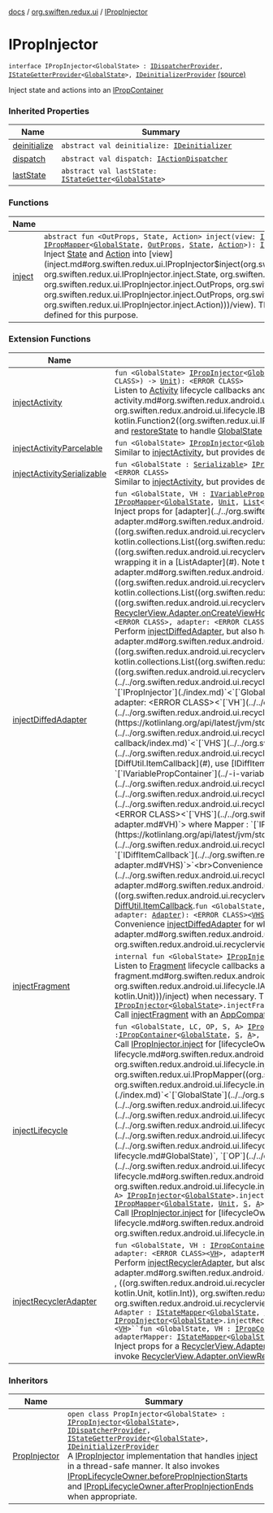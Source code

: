 [docs](../../index.md) / [org.swiften.redux.ui](../index.md) / [IPropInjector](./index.md)

# IPropInjector

`interface IPropInjector<GlobalState> : `[`IDispatcherProvider`](../../org.swiften.redux.core/-i-dispatcher-provider/index.md)`, `[`IStateGetterProvider`](../../org.swiften.redux.core/-i-state-getter-provider/index.md)`<`[`GlobalState`](index.md#GlobalState)`>, `[`IDeinitializerProvider`](../../org.swiften.redux.core/-i-deinitializer-provider/index.md) [(source)](https://github.com/protoman92/KotlinRedux/tree/master/common/common-ui/src/main/kotlin/org/swiften/redux/ui/Injector.kt#L75)

Inject state and actions into an [IPropContainer](../-i-prop-container/index.md)

### Inherited Properties

| Name | Summary |
|---|---|
| [deinitialize](../../org.swiften.redux.core/-i-deinitializer-provider/deinitialize.md) | `abstract val deinitialize: `[`IDeinitializer`](../../org.swiften.redux.core/-i-deinitializer.md) |
| [dispatch](../../org.swiften.redux.core/-i-dispatcher-provider/dispatch.md) | `abstract val dispatch: `[`IActionDispatcher`](../../org.swiften.redux.core/-i-action-dispatcher.md) |
| [lastState](../../org.swiften.redux.core/-i-state-getter-provider/last-state.md) | `abstract val lastState: `[`IStateGetter`](../../org.swiften.redux.core/-i-state-getter.md)`<`[`GlobalState`](../../org.swiften.redux.core/-i-state-getter-provider/index.md#GlobalState)`>` |

### Functions

| Name | Summary |
|---|---|
| [inject](inject.md) | `abstract fun <OutProps, State, Action> inject(view: `[`IPropContainer`](../-i-prop-container/index.md)`<`[`GlobalState`](index.md#GlobalState)`, `[`State`](inject.md#State)`, `[`Action`](inject.md#Action)`>, outProps: `[`OutProps`](inject.md#OutProps)`, mapper: `[`IPropMapper`](../-i-prop-mapper.md)`<`[`GlobalState`](index.md#GlobalState)`, `[`OutProps`](inject.md#OutProps)`, `[`State`](inject.md#State)`, `[`Action`](inject.md#Action)`>): `[`IReduxSubscription`](../../org.swiften.redux.core/-i-redux-subscription/index.md)<br>Inject [State](inject.md#State) and [Action](inject.md#Action) into [view](inject.md#org.swiften.redux.ui.IPropInjector$inject(org.swiften.redux.ui.IPropContainer((org.swiften.redux.ui.IPropInjector.GlobalState, org.swiften.redux.ui.IPropInjector.inject.State, org.swiften.redux.ui.IPropInjector.inject.Action)), org.swiften.redux.ui.IPropInjector.inject.OutProps, org.swiften.redux.ui.IPropMapper((org.swiften.redux.ui.IPropInjector.GlobalState, org.swiften.redux.ui.IPropInjector.inject.OutProps, org.swiften.redux.ui.IPropInjector.inject.State, org.swiften.redux.ui.IPropInjector.inject.Action)))/view). This method does not handle lifecycles, so platform-specific methods can be defined for this purpose. |

### Extension Functions

| Name | Summary |
|---|---|
| [injectActivity](../../org.swiften.redux.android.ui.lifecycle/inject-activity.md) | `fun <GlobalState> `[`IPropInjector`](./index.md)`<`[`GlobalState`](../../org.swiften.redux.android.ui.lifecycle/inject-activity.md#GlobalState)`>.injectActivity(application: <ERROR CLASS>, saver: `[`IBundleStateSaver`](../../org.swiften.redux.android.ui.lifecycle/-i-bundle-state-saver/index.md)`<`[`GlobalState`](../../org.swiften.redux.android.ui.lifecycle/inject-activity.md#GlobalState)`>, inject: `[`IPropInjector`](./index.md)`<`[`GlobalState`](../../org.swiften.redux.android.ui.lifecycle/inject-activity.md#GlobalState)`>.(<ERROR CLASS>) -> `[`Unit`](https://kotlinlang.org/api/latest/jvm/stdlib/kotlin/-unit/index.html)`): <ERROR CLASS>`<br>Listen to [Activity](#) lifecycle callbacks and perform [inject](../../org.swiften.redux.android.ui.lifecycle/inject-activity.md#org.swiften.redux.android.ui.lifecycle$injectActivity(org.swiften.redux.ui.IPropInjector((org.swiften.redux.android.ui.lifecycle.injectActivity.GlobalState)), , org.swiften.redux.android.ui.lifecycle.IBundleStateSaver((org.swiften.redux.android.ui.lifecycle.injectActivity.GlobalState)), kotlin.Function2((org.swiften.redux.ui.IPropInjector((org.swiften.redux.android.ui.lifecycle.injectActivity.GlobalState)), , kotlin.Unit)))/inject) when necessary. We can also declare [saveState](#) and [restoreState](#) to handle [GlobalState](../../org.swiften.redux.android.ui.lifecycle/inject-activity.md#GlobalState) persistence. |
| [injectActivityParcelable](../../org.swiften.redux.android.ui.lifecycle/inject-activity-parcelable.md) | `fun <GlobalState> `[`IPropInjector`](./index.md)`<`[`GlobalState`](../../org.swiften.redux.android.ui.lifecycle/inject-activity-parcelable.md#GlobalState)`>.injectActivityParcelable(application: <ERROR CLASS>, inject: `[`IPropInjector`](./index.md)`<`[`GlobalState`](../../org.swiften.redux.android.ui.lifecycle/inject-activity-parcelable.md#GlobalState)`>.(<ERROR CLASS>) -> `[`Unit`](https://kotlinlang.org/api/latest/jvm/stdlib/kotlin/-unit/index.html)`): <ERROR CLASS>`<br>Similar to [injectActivity](../../org.swiften.redux.android.ui.lifecycle/inject-activity.md), but provides default persistence for when [GlobalState](../../org.swiften.redux.android.ui.lifecycle/inject-activity-parcelable.md#GlobalState) is [Parcelable](#) |
| [injectActivitySerializable](../../org.swiften.redux.android.ui.lifecycle/inject-activity-serializable.md) | `fun <GlobalState : `[`Serializable`](http://docs.oracle.com/javase/6/docs/api/java/io/Serializable.html)`> `[`IPropInjector`](./index.md)`<`[`GlobalState`](../../org.swiften.redux.android.ui.lifecycle/inject-activity-serializable.md#GlobalState)`>.injectActivitySerializable(application: <ERROR CLASS>, inject: `[`IPropInjector`](./index.md)`<`[`GlobalState`](../../org.swiften.redux.android.ui.lifecycle/inject-activity-serializable.md#GlobalState)`>.(<ERROR CLASS>) -> `[`Unit`](https://kotlinlang.org/api/latest/jvm/stdlib/kotlin/-unit/index.html)`): <ERROR CLASS>`<br>Similar to [injectActivity](../../org.swiften.redux.android.ui.lifecycle/inject-activity.md), but provides default persistence for when [GlobalState](../../org.swiften.redux.android.ui.lifecycle/inject-activity-serializable.md#GlobalState) is [Serializable](http://docs.oracle.com/javase/6/docs/api/java/io/Serializable.html) |
| [injectDiffedAdapter](../../org.swiften.redux.android.ui.recyclerview/inject-diffed-adapter.md) | `fun <GlobalState, VH : `[`IVariablePropContainer`](../-i-variable-prop-container/index.md)`<`[`VHS`](../../org.swiften.redux.android.ui.recyclerview/inject-diffed-adapter.md#VHS)`, `[`VHA`](../../org.swiften.redux.android.ui.recyclerview/inject-diffed-adapter.md#VHA)`?>, VHS, VHA> `[`IPropInjector`](./index.md)`<`[`GlobalState`](../../org.swiften.redux.android.ui.recyclerview/inject-diffed-adapter.md#GlobalState)`>.injectDiffedAdapter(adapter: <ERROR CLASS><`[`VH`](../../org.swiften.redux.android.ui.recyclerview/inject-diffed-adapter.md#VH)`>, adapterMapper: `[`IPropMapper`](../-i-prop-mapper.md)`<`[`GlobalState`](../../org.swiften.redux.android.ui.recyclerview/inject-diffed-adapter.md#GlobalState)`, `[`Unit`](https://kotlinlang.org/api/latest/jvm/stdlib/kotlin/-unit/index.html)`, `[`List`](https://kotlinlang.org/api/latest/jvm/stdlib/kotlin.collections/-list/index.html)`<`[`VHS`](../../org.swiften.redux.android.ui.recyclerview/inject-diffed-adapter.md#VHS)`>?, `[`VHA`](../../org.swiften.redux.android.ui.recyclerview/inject-diffed-adapter.md#VHA)`>, diffCallback: <ERROR CLASS><`[`VHS`](../../org.swiften.redux.android.ui.recyclerview/inject-diffed-adapter.md#VHS)`>): `[`ReduxListAdapter`](../../org.swiften.redux.android.ui.recyclerview/-redux-list-adapter/index.md)`<`[`GlobalState`](../../org.swiften.redux.android.ui.recyclerview/inject-diffed-adapter.md#GlobalState)`, `[`VH`](../../org.swiften.redux.android.ui.recyclerview/inject-diffed-adapter.md#VH)`, `[`VHS`](../../org.swiften.redux.android.ui.recyclerview/inject-diffed-adapter.md#VHS)`, `[`VHA`](../../org.swiften.redux.android.ui.recyclerview/inject-diffed-adapter.md#VHA)`>`<br>Inject props for [adapter](../../org.swiften.redux.android.ui.recyclerview/inject-diffed-adapter.md#org.swiften.redux.android.ui.recyclerview$injectDiffedAdapter(org.swiften.redux.ui.IPropInjector((org.swiften.redux.android.ui.recyclerview.injectDiffedAdapter.GlobalState)), ((org.swiften.redux.android.ui.recyclerview.injectDiffedAdapter.VH)), org.swiften.redux.ui.IPropMapper((org.swiften.redux.android.ui.recyclerview.injectDiffedAdapter.GlobalState, kotlin.Unit, kotlin.collections.List((org.swiften.redux.android.ui.recyclerview.injectDiffedAdapter.VHS)), org.swiften.redux.android.ui.recyclerview.injectDiffedAdapter.VHA)), ((org.swiften.redux.android.ui.recyclerview.injectDiffedAdapter.VHS)))/adapter) with a compatible [VH](../../org.swiften.redux.android.ui.recyclerview/inject-diffed-adapter.md#VH) by wrapping it in a [ListAdapter](#). Note that [adapter](../../org.swiften.redux.android.ui.recyclerview/inject-diffed-adapter.md#org.swiften.redux.android.ui.recyclerview$injectDiffedAdapter(org.swiften.redux.ui.IPropInjector((org.swiften.redux.android.ui.recyclerview.injectDiffedAdapter.GlobalState)), ((org.swiften.redux.android.ui.recyclerview.injectDiffedAdapter.VH)), org.swiften.redux.ui.IPropMapper((org.swiften.redux.android.ui.recyclerview.injectDiffedAdapter.GlobalState, kotlin.Unit, kotlin.collections.List((org.swiften.redux.android.ui.recyclerview.injectDiffedAdapter.VHS)), org.swiften.redux.android.ui.recyclerview.injectDiffedAdapter.VHA)), ((org.swiften.redux.android.ui.recyclerview.injectDiffedAdapter.VHS)))/adapter) does not have to be a [ListAdapter](#) - it can be any [RecyclerView.Adapter](#) as long as it implements [RecyclerView.Adapter.onCreateViewHolder](#).`fun <GlobalState, VH : `[`IVariablePropContainer`](../-i-variable-prop-container/index.md)`<`[`VHS`](../../org.swiften.redux.android.ui.recyclerview/inject-diffed-adapter.md#VHS)`, `[`VHA`](../../org.swiften.redux.android.ui.recyclerview/inject-diffed-adapter.md#VHA)`?>, VHS, VHA> `[`IPropInjector`](./index.md)`<`[`GlobalState`](../../org.swiften.redux.android.ui.recyclerview/inject-diffed-adapter.md#GlobalState)`>.injectDiffedAdapter(lifecycleOwner: <ERROR CLASS>, adapter: <ERROR CLASS><`[`VH`](../../org.swiften.redux.android.ui.recyclerview/inject-diffed-adapter.md#VH)`>, adapterMapper: `[`IPropMapper`](../-i-prop-mapper.md)`<`[`GlobalState`](../../org.swiften.redux.android.ui.recyclerview/inject-diffed-adapter.md#GlobalState)`, `[`Unit`](https://kotlinlang.org/api/latest/jvm/stdlib/kotlin/-unit/index.html)`, `[`List`](https://kotlinlang.org/api/latest/jvm/stdlib/kotlin.collections/-list/index.html)`<`[`VHS`](../../org.swiften.redux.android.ui.recyclerview/inject-diffed-adapter.md#VHS)`>?, `[`VHA`](../../org.swiften.redux.android.ui.recyclerview/inject-diffed-adapter.md#VHA)`>, diffCallback: <ERROR CLASS><`[`VHS`](../../org.swiften.redux.android.ui.recyclerview/inject-diffed-adapter.md#VHS)`>): <ERROR CLASS><`[`VHS`](../../org.swiften.redux.android.ui.recyclerview/inject-diffed-adapter.md#VHS)`, `[`VH`](../../org.swiften.redux.android.ui.recyclerview/inject-diffed-adapter.md#VH)`>`<br>Perform [injectDiffedAdapter](../../org.swiften.redux.android.ui.recyclerview/inject-diffed-adapter.md), but also handle lifecycle with [lifecycleOwner](../../org.swiften.redux.android.ui.recyclerview/inject-diffed-adapter.md#org.swiften.redux.android.ui.recyclerview$injectDiffedAdapter(org.swiften.redux.ui.IPropInjector((org.swiften.redux.android.ui.recyclerview.injectDiffedAdapter.GlobalState)), , ((org.swiften.redux.android.ui.recyclerview.injectDiffedAdapter.VH)), org.swiften.redux.ui.IPropMapper((org.swiften.redux.android.ui.recyclerview.injectDiffedAdapter.GlobalState, kotlin.Unit, kotlin.collections.List((org.swiften.redux.android.ui.recyclerview.injectDiffedAdapter.VHS)), org.swiften.redux.android.ui.recyclerview.injectDiffedAdapter.VHA)), ((org.swiften.redux.android.ui.recyclerview.injectDiffedAdapter.VHS)))/lifecycleOwner)`fun <GlobalState, VH : `[`IVariablePropContainer`](../-i-variable-prop-container/index.md)`<`[`VHS`](../../org.swiften.redux.android.ui.recyclerview/inject-diffed-adapter.md#VHS)`, `[`VHA`](../../org.swiften.redux.android.ui.recyclerview/inject-diffed-adapter.md#VHA)`?>, VHS, VHA> `[`IPropInjector`](./index.md)`<`[`GlobalState`](../../org.swiften.redux.android.ui.recyclerview/inject-diffed-adapter.md#GlobalState)`>.injectDiffedAdapter(lifecycleOwner: <ERROR CLASS>, adapter: <ERROR CLASS><`[`VH`](../../org.swiften.redux.android.ui.recyclerview/inject-diffed-adapter.md#VH)`>, adapterMapper: `[`IPropMapper`](../-i-prop-mapper.md)`<`[`GlobalState`](../../org.swiften.redux.android.ui.recyclerview/inject-diffed-adapter.md#GlobalState)`, `[`Unit`](https://kotlinlang.org/api/latest/jvm/stdlib/kotlin/-unit/index.html)`, `[`List`](https://kotlinlang.org/api/latest/jvm/stdlib/kotlin.collections/-list/index.html)`<`[`VHS`](../../org.swiften.redux.android.ui.recyclerview/inject-diffed-adapter.md#VHS)`>?, `[`VHA`](../../org.swiften.redux.android.ui.recyclerview/inject-diffed-adapter.md#VHA)`>, diffCallback: `[`IDiffItemCallback`](../../org.swiften.redux.android.ui.recyclerview/-i-diff-item-callback/index.md)`<`[`VHS`](../../org.swiften.redux.android.ui.recyclerview/inject-diffed-adapter.md#VHS)`>): <ERROR CLASS><`[`VHS`](../../org.swiften.redux.android.ui.recyclerview/inject-diffed-adapter.md#VHS)`, `[`VH`](../../org.swiften.redux.android.ui.recyclerview/inject-diffed-adapter.md#VH)`>`<br>Instead of [DiffUtil.ItemCallback](#), use [IDiffItemCallback](../../org.swiften.redux.android.ui.recyclerview/-i-diff-item-callback/index.md) to avoid abstract class`fun <GlobalState, Mapper, VH : `[`IVariablePropContainer`](../-i-variable-prop-container/index.md)`<`[`VHS`](../../org.swiften.redux.android.ui.recyclerview/inject-diffed-adapter.md#VHS)`, `[`VHA`](../../org.swiften.redux.android.ui.recyclerview/inject-diffed-adapter.md#VHA)`?>, VHS, VHA> `[`IPropInjector`](./index.md)`<`[`GlobalState`](../../org.swiften.redux.android.ui.recyclerview/inject-diffed-adapter.md#GlobalState)`>.injectDiffedAdapter(lifecycleOwner: <ERROR CLASS>, adapter: <ERROR CLASS><`[`VH`](../../org.swiften.redux.android.ui.recyclerview/inject-diffed-adapter.md#VH)`>, mapper: `[`Mapper`](../../org.swiften.redux.android.ui.recyclerview/inject-diffed-adapter.md#Mapper)`): <ERROR CLASS><`[`VHS`](../../org.swiften.redux.android.ui.recyclerview/inject-diffed-adapter.md#VHS)`, `[`VH`](../../org.swiften.redux.android.ui.recyclerview/inject-diffed-adapter.md#VH)`> where Mapper : `[`IPropMapper`](../-i-prop-mapper.md)`<`[`GlobalState`](../../org.swiften.redux.android.ui.recyclerview/inject-diffed-adapter.md#GlobalState)`, `[`Unit`](https://kotlinlang.org/api/latest/jvm/stdlib/kotlin/-unit/index.html)`, `[`List`](https://kotlinlang.org/api/latest/jvm/stdlib/kotlin.collections/-list/index.html)`<`[`VHS`](../../org.swiften.redux.android.ui.recyclerview/inject-diffed-adapter.md#VHS)`>?, `[`VHA`](../../org.swiften.redux.android.ui.recyclerview/inject-diffed-adapter.md#VHA)`>, Mapper : `[`IDiffItemCallback`](../../org.swiften.redux.android.ui.recyclerview/-i-diff-item-callback/index.md)`<`[`VHS`](../../org.swiften.redux.android.ui.recyclerview/inject-diffed-adapter.md#VHS)`>`<br>Convenience [injectDiffedAdapter](../../org.swiften.redux.android.ui.recyclerview/inject-diffed-adapter.md) for when [mapper](../../org.swiften.redux.android.ui.recyclerview/inject-diffed-adapter.md#org.swiften.redux.android.ui.recyclerview$injectDiffedAdapter(org.swiften.redux.ui.IPropInjector((org.swiften.redux.android.ui.recyclerview.injectDiffedAdapter.GlobalState)), , ((org.swiften.redux.android.ui.recyclerview.injectDiffedAdapter.VH)), org.swiften.redux.android.ui.recyclerview.injectDiffedAdapter.Mapper)/mapper) implements both [IPropMapper](../-i-prop-mapper.md) and [DiffUtil.ItemCallback](#).`fun <GlobalState, Adapter, VH : `[`IVariablePropContainer`](../-i-variable-prop-container/index.md)`<`[`VHS`](../../org.swiften.redux.android.ui.recyclerview/inject-diffed-adapter.md#VHS)`, `[`VHA`](../../org.swiften.redux.android.ui.recyclerview/inject-diffed-adapter.md#VHA)`?>, VHS, VHA> `[`IPropInjector`](./index.md)`<`[`GlobalState`](../../org.swiften.redux.android.ui.recyclerview/inject-diffed-adapter.md#GlobalState)`>.injectDiffedAdapter(lifecycleOwner: <ERROR CLASS>, adapter: `[`Adapter`](../../org.swiften.redux.android.ui.recyclerview/inject-diffed-adapter.md#Adapter)`): <ERROR CLASS><`[`VHS`](../../org.swiften.redux.android.ui.recyclerview/inject-diffed-adapter.md#VHS)`, `[`VH`](../../org.swiften.redux.android.ui.recyclerview/inject-diffed-adapter.md#VH)`> where Adapter : `[`IPropMapper`](../-i-prop-mapper.md)`<`[`GlobalState`](../../org.swiften.redux.android.ui.recyclerview/inject-diffed-adapter.md#GlobalState)`, `[`Unit`](https://kotlinlang.org/api/latest/jvm/stdlib/kotlin/-unit/index.html)`, `[`List`](https://kotlinlang.org/api/latest/jvm/stdlib/kotlin.collections/-list/index.html)`<`[`VHS`](../../org.swiften.redux.android.ui.recyclerview/inject-diffed-adapter.md#VHS)`>?, `[`VHA`](../../org.swiften.redux.android.ui.recyclerview/inject-diffed-adapter.md#VHA)`>, Adapter : `[`IDiffItemCallback`](../../org.swiften.redux.android.ui.recyclerview/-i-diff-item-callback/index.md)`<`[`VHS`](../../org.swiften.redux.android.ui.recyclerview/inject-diffed-adapter.md#VHS)`>`<br>Convenience [injectDiffedAdapter](../../org.swiften.redux.android.ui.recyclerview/inject-diffed-adapter.md) for when [adapter](../../org.swiften.redux.android.ui.recyclerview/inject-diffed-adapter.md#org.swiften.redux.android.ui.recyclerview$injectDiffedAdapter(org.swiften.redux.ui.IPropInjector((org.swiften.redux.android.ui.recyclerview.injectDiffedAdapter.GlobalState)), , org.swiften.redux.android.ui.recyclerview.injectDiffedAdapter.Adapter)/adapter) implements both [RecyclerView.Adapter](#), [IPropMapper](../-i-prop-mapper.md) and [DiffUtil.ItemCallback](#). |
| [injectFragment](../../org.swiften.redux.android.ui.lifecycle/inject-fragment.md) | `internal fun <GlobalState> `[`IPropInjector`](./index.md)`<`[`GlobalState`](../../org.swiften.redux.android.ui.lifecycle/inject-fragment.md#GlobalState)`>.injectFragment(activity: `[`IAppCompatActivity`](../../org.swiften.redux.android.ui.lifecycle/-i-app-compat-activity/index.md)`, inject: `[`IPropInjector`](./index.md)`<`[`GlobalState`](../../org.swiften.redux.android.ui.lifecycle/inject-fragment.md#GlobalState)`>.(<ERROR CLASS>) -> `[`Unit`](https://kotlinlang.org/api/latest/jvm/stdlib/kotlin/-unit/index.html)`): `[`Unit`](https://kotlinlang.org/api/latest/jvm/stdlib/kotlin/-unit/index.html)<br>Listen to [Fragment](#) lifecycle callbacks and perform [inject](../../org.swiften.redux.android.ui.lifecycle/inject-fragment.md#org.swiften.redux.android.ui.lifecycle$injectFragment(org.swiften.redux.ui.IPropInjector((org.swiften.redux.android.ui.lifecycle.injectFragment.GlobalState)), org.swiften.redux.android.ui.lifecycle.IAppCompatActivity, kotlin.Function2((org.swiften.redux.ui.IPropInjector((org.swiften.redux.android.ui.lifecycle.injectFragment.GlobalState)), , kotlin.Unit)))/inject) when necessary. This injection session automatically disposes of itself when [LifecycleCallback.onDestroy](#) is called.`internal fun <GlobalState> `[`IPropInjector`](./index.md)`<`[`GlobalState`](../../org.swiften.redux.android.ui.lifecycle/inject-fragment.md#GlobalState)`>.injectFragment(activity: <ERROR CLASS>, inject: `[`IPropInjector`](./index.md)`<`[`GlobalState`](../../org.swiften.redux.android.ui.lifecycle/inject-fragment.md#GlobalState)`>.(<ERROR CLASS>) -> `[`Unit`](https://kotlinlang.org/api/latest/jvm/stdlib/kotlin/-unit/index.html)`): `[`Unit`](https://kotlinlang.org/api/latest/jvm/stdlib/kotlin/-unit/index.html)<br>Call [injectFragment](../../org.swiften.redux.android.ui.lifecycle/inject-fragment.md) with an [AppCompatActivity](#) wrapped in [App](#) |
| [injectLifecycle](../../org.swiften.redux.android.ui.lifecycle/inject-lifecycle.md) | `fun <GlobalState, LC, OP, S, A> `[`IPropInjector`](./index.md)`<`[`GlobalState`](../../org.swiften.redux.android.ui.lifecycle/inject-lifecycle.md#GlobalState)`>.injectLifecycle(lifecycleOwner: `[`LC`](../../org.swiften.redux.android.ui.lifecycle/inject-lifecycle.md#LC)`, outProps: `[`OP`](../../org.swiften.redux.android.ui.lifecycle/inject-lifecycle.md#OP)`, mapper: `[`IPropMapper`](../-i-prop-mapper.md)`<`[`GlobalState`](../../org.swiften.redux.android.ui.lifecycle/inject-lifecycle.md#GlobalState)`, `[`OP`](../../org.swiften.redux.android.ui.lifecycle/inject-lifecycle.md#OP)`, `[`S`](../../org.swiften.redux.android.ui.lifecycle/inject-lifecycle.md#S)`, `[`A`](../../org.swiften.redux.android.ui.lifecycle/inject-lifecycle.md#A)`>): `[`LC`](../../org.swiften.redux.android.ui.lifecycle/inject-lifecycle.md#LC)` where LC : `[`IPropContainer`](../-i-prop-container/index.md)`<`[`GlobalState`](../../org.swiften.redux.android.ui.lifecycle/inject-lifecycle.md#GlobalState)`, `[`S`](../../org.swiften.redux.android.ui.lifecycle/inject-lifecycle.md#S)`, `[`A`](../../org.swiften.redux.android.ui.lifecycle/inject-lifecycle.md#A)`>, LC : `[`IPropLifecycleOwner`](../-i-prop-lifecycle-owner/index.md)`<`[`GlobalState`](../../org.swiften.redux.android.ui.lifecycle/inject-lifecycle.md#GlobalState)`>`<br>Call [IPropInjector.inject](inject.md) for [lifecycleOwner](../../org.swiften.redux.android.ui.lifecycle/inject-lifecycle.md#org.swiften.redux.android.ui.lifecycle$injectLifecycle(org.swiften.redux.ui.IPropInjector((org.swiften.redux.android.ui.lifecycle.injectLifecycle.GlobalState)), org.swiften.redux.android.ui.lifecycle.injectLifecycle.LC, org.swiften.redux.android.ui.lifecycle.injectLifecycle.OP, org.swiften.redux.ui.IPropMapper((org.swiften.redux.android.ui.lifecycle.injectLifecycle.GlobalState, org.swiften.redux.android.ui.lifecycle.injectLifecycle.OP, org.swiften.redux.android.ui.lifecycle.injectLifecycle.S, org.swiften.redux.android.ui.lifecycle.injectLifecycle.A)))/lifecycleOwner)`fun <GlobalState, LC, OP, S, A> `[`IPropInjector`](./index.md)`<`[`GlobalState`](../../org.swiften.redux.android.ui.lifecycle/inject-lifecycle.md#GlobalState)`>.injectLifecycle(lifecycleOwner: `[`LC`](../../org.swiften.redux.android.ui.lifecycle/inject-lifecycle.md#LC)`, outProps: `[`OP`](../../org.swiften.redux.android.ui.lifecycle/inject-lifecycle.md#OP)`): `[`LC`](../../org.swiften.redux.android.ui.lifecycle/inject-lifecycle.md#LC)` where LC : `[`IPropContainer`](../-i-prop-container/index.md)`<`[`GlobalState`](../../org.swiften.redux.android.ui.lifecycle/inject-lifecycle.md#GlobalState)`, `[`S`](../../org.swiften.redux.android.ui.lifecycle/inject-lifecycle.md#S)`, `[`A`](../../org.swiften.redux.android.ui.lifecycle/inject-lifecycle.md#A)`>, LC : `[`IPropLifecycleOwner`](../-i-prop-lifecycle-owner/index.md)`<`[`GlobalState`](../../org.swiften.redux.android.ui.lifecycle/inject-lifecycle.md#GlobalState)`>, LC : `[`IPropMapper`](../-i-prop-mapper.md)`<`[`GlobalState`](../../org.swiften.redux.android.ui.lifecycle/inject-lifecycle.md#GlobalState)`, `[`OP`](../../org.swiften.redux.android.ui.lifecycle/inject-lifecycle.md#OP)`, `[`S`](../../org.swiften.redux.android.ui.lifecycle/inject-lifecycle.md#S)`, `[`A`](../../org.swiften.redux.android.ui.lifecycle/inject-lifecycle.md#A)`>`<br>Call [IPropInjector.inject](inject.md) for [lifecycleOwner](../../org.swiften.redux.android.ui.lifecycle/inject-lifecycle.md#org.swiften.redux.android.ui.lifecycle$injectLifecycle(org.swiften.redux.ui.IPropInjector((org.swiften.redux.android.ui.lifecycle.injectLifecycle.GlobalState)), org.swiften.redux.android.ui.lifecycle.injectLifecycle.LC, org.swiften.redux.android.ui.lifecycle.injectLifecycle.OP)/lifecycleOwner) but it also implements [IPropMapper](../-i-prop-mapper.md)`fun <GlobalState, LC, S, A> `[`IPropInjector`](./index.md)`<`[`GlobalState`](../../org.swiften.redux.android.ui.lifecycle/inject-lifecycle.md#GlobalState)`>.injectLifecycle(lifecycleOwner: `[`LC`](../../org.swiften.redux.android.ui.lifecycle/inject-lifecycle.md#LC)`): `[`LC`](../../org.swiften.redux.android.ui.lifecycle/inject-lifecycle.md#LC)` where LC : `[`IPropContainer`](../-i-prop-container/index.md)`<`[`GlobalState`](../../org.swiften.redux.android.ui.lifecycle/inject-lifecycle.md#GlobalState)`, `[`S`](../../org.swiften.redux.android.ui.lifecycle/inject-lifecycle.md#S)`, `[`A`](../../org.swiften.redux.android.ui.lifecycle/inject-lifecycle.md#A)`>, LC : `[`IPropLifecycleOwner`](../-i-prop-lifecycle-owner/index.md)`<`[`GlobalState`](../../org.swiften.redux.android.ui.lifecycle/inject-lifecycle.md#GlobalState)`>, LC : `[`IPropMapper`](../-i-prop-mapper.md)`<`[`GlobalState`](../../org.swiften.redux.android.ui.lifecycle/inject-lifecycle.md#GlobalState)`, `[`Unit`](https://kotlinlang.org/api/latest/jvm/stdlib/kotlin/-unit/index.html)`, `[`S`](../../org.swiften.redux.android.ui.lifecycle/inject-lifecycle.md#S)`, `[`A`](../../org.swiften.redux.android.ui.lifecycle/inject-lifecycle.md#A)`>`<br>Call [IPropInjector.inject](inject.md) for [lifecycleOwner](../../org.swiften.redux.android.ui.lifecycle/inject-lifecycle.md#org.swiften.redux.android.ui.lifecycle$injectLifecycle(org.swiften.redux.ui.IPropInjector((org.swiften.redux.android.ui.lifecycle.injectLifecycle.GlobalState)), org.swiften.redux.android.ui.lifecycle.injectLifecycle.LC)/lifecycleOwner) but it also implements [IPropMapper](../-i-prop-mapper.md) and out props is [Unit](https://kotlinlang.org/api/latest/jvm/stdlib/kotlin/-unit/index.html). |
| [injectRecyclerAdapter](../../org.swiften.redux.android.ui.recyclerview/inject-recycler-adapter.md) | `fun <GlobalState, VH : `[`IPropContainer`](../-i-prop-container/index.md)`<`[`GlobalState`](../../org.swiften.redux.android.ui.recyclerview/inject-recycler-adapter.md#GlobalState)`, `[`VHState`](../../org.swiften.redux.android.ui.recyclerview/inject-recycler-adapter.md#VHState)`, `[`VHAction`](../../org.swiften.redux.android.ui.recyclerview/inject-recycler-adapter.md#VHAction)`>, VHState, VHAction> `[`IPropInjector`](./index.md)`<`[`GlobalState`](../../org.swiften.redux.android.ui.recyclerview/inject-recycler-adapter.md#GlobalState)`>.injectRecyclerAdapter(lifecycleOwner: <ERROR CLASS>, adapter: <ERROR CLASS><`[`VH`](../../org.swiften.redux.android.ui.recyclerview/inject-recycler-adapter.md#VH)`>, adapterMapper: `[`IStateMapper`](../-i-state-mapper/index.md)`<`[`GlobalState`](../../org.swiften.redux.android.ui.recyclerview/inject-recycler-adapter.md#GlobalState)`, `[`Unit`](https://kotlinlang.org/api/latest/jvm/stdlib/kotlin/-unit/index.html)`, `[`Int`](https://kotlinlang.org/api/latest/jvm/stdlib/kotlin/-int/index.html)`>, vhMapper: `[`IPropMapper`](../-i-prop-mapper.md)`<`[`GlobalState`](../../org.swiften.redux.android.ui.recyclerview/inject-recycler-adapter.md#GlobalState)`, `[`Int`](https://kotlinlang.org/api/latest/jvm/stdlib/kotlin/-int/index.html)`, `[`VHState`](../../org.swiften.redux.android.ui.recyclerview/inject-recycler-adapter.md#VHState)`, `[`VHAction`](../../org.swiften.redux.android.ui.recyclerview/inject-recycler-adapter.md#VHAction)`>): <ERROR CLASS><`[`VH`](../../org.swiften.redux.android.ui.recyclerview/inject-recycler-adapter.md#VH)`>`<br>Perform [injectRecyclerAdapter](../../org.swiften.redux.android.ui.recyclerview/inject-recycler-adapter.md), but also handle lifecycle with [lifecycleOwner](../../org.swiften.redux.android.ui.recyclerview/inject-recycler-adapter.md#org.swiften.redux.android.ui.recyclerview$injectRecyclerAdapter(org.swiften.redux.ui.IPropInjector((org.swiften.redux.android.ui.recyclerview.injectRecyclerAdapter.GlobalState)), , ((org.swiften.redux.android.ui.recyclerview.injectRecyclerAdapter.VH)), org.swiften.redux.ui.IStateMapper((org.swiften.redux.android.ui.recyclerview.injectRecyclerAdapter.GlobalState, kotlin.Unit, kotlin.Int)), org.swiften.redux.ui.IPropMapper((org.swiften.redux.android.ui.recyclerview.injectRecyclerAdapter.GlobalState, kotlin.Int, org.swiften.redux.android.ui.recyclerview.injectRecyclerAdapter.VHState, org.swiften.redux.android.ui.recyclerview.injectRecyclerAdapter.VHAction)))/lifecycleOwner)`fun <GlobalState, Adapter : `[`IStateMapper`](../-i-state-mapper/index.md)`<`[`GlobalState`](../../org.swiften.redux.android.ui.recyclerview/inject-recycler-adapter.md#GlobalState)`, `[`Unit`](https://kotlinlang.org/api/latest/jvm/stdlib/kotlin/-unit/index.html)`, `[`Int`](https://kotlinlang.org/api/latest/jvm/stdlib/kotlin/-int/index.html)`>, VH : `[`IPropContainer`](../-i-prop-container/index.md)`<`[`GlobalState`](../../org.swiften.redux.android.ui.recyclerview/inject-recycler-adapter.md#GlobalState)`, `[`VHState`](../../org.swiften.redux.android.ui.recyclerview/inject-recycler-adapter.md#VHState)`, `[`VHAction`](../../org.swiften.redux.android.ui.recyclerview/inject-recycler-adapter.md#VHAction)`>, VHState, VHAction> `[`IPropInjector`](./index.md)`<`[`GlobalState`](../../org.swiften.redux.android.ui.recyclerview/inject-recycler-adapter.md#GlobalState)`>.injectRecyclerAdapter(lifecycleOwner: <ERROR CLASS>, adapter: `[`Adapter`](../../org.swiften.redux.android.ui.recyclerview/inject-recycler-adapter.md#Adapter)`, vhMapper: `[`IPropMapper`](../-i-prop-mapper.md)`<`[`GlobalState`](../../org.swiften.redux.android.ui.recyclerview/inject-recycler-adapter.md#GlobalState)`, `[`Int`](https://kotlinlang.org/api/latest/jvm/stdlib/kotlin/-int/index.html)`, `[`VHState`](../../org.swiften.redux.android.ui.recyclerview/inject-recycler-adapter.md#VHState)`, `[`VHAction`](../../org.swiften.redux.android.ui.recyclerview/inject-recycler-adapter.md#VHAction)`>): <ERROR CLASS><`[`VH`](../../org.swiften.redux.android.ui.recyclerview/inject-recycler-adapter.md#VH)`>``fun <GlobalState, VH : `[`IPropContainer`](../-i-prop-container/index.md)`<`[`GlobalState`](../../org.swiften.redux.android.ui.recyclerview/inject-recycler-adapter.md#GlobalState)`, `[`VHState`](../../org.swiften.redux.android.ui.recyclerview/inject-recycler-adapter.md#VHState)`, `[`VHAction`](../../org.swiften.redux.android.ui.recyclerview/inject-recycler-adapter.md#VHAction)`>, VHState, VHAction> `[`IPropInjector`](./index.md)`<`[`GlobalState`](../../org.swiften.redux.android.ui.recyclerview/inject-recycler-adapter.md#GlobalState)`>.injectRecyclerAdapter(adapter: <ERROR CLASS><`[`VH`](../../org.swiften.redux.android.ui.recyclerview/inject-recycler-adapter.md#VH)`>, adapterMapper: `[`IStateMapper`](../-i-state-mapper/index.md)`<`[`GlobalState`](../../org.swiften.redux.android.ui.recyclerview/inject-recycler-adapter.md#GlobalState)`, `[`Unit`](https://kotlinlang.org/api/latest/jvm/stdlib/kotlin/-unit/index.html)`, `[`Int`](https://kotlinlang.org/api/latest/jvm/stdlib/kotlin/-int/index.html)`>, vhMapper: `[`IPropMapper`](../-i-prop-mapper.md)`<`[`GlobalState`](../../org.swiften.redux.android.ui.recyclerview/inject-recycler-adapter.md#GlobalState)`, `[`Int`](https://kotlinlang.org/api/latest/jvm/stdlib/kotlin/-int/index.html)`, `[`VHState`](../../org.swiften.redux.android.ui.recyclerview/inject-recycler-adapter.md#VHState)`, `[`VHAction`](../../org.swiften.redux.android.ui.recyclerview/inject-recycler-adapter.md#VHAction)`>): `[`DelegateRecyclerAdapter`](../../org.swiften.redux.android.ui.recyclerview/-delegate-recycler-adapter/index.md)`<`[`GlobalState`](../../org.swiften.redux.android.ui.recyclerview/inject-recycler-adapter.md#GlobalState)`, `[`VH`](../../org.swiften.redux.android.ui.recyclerview/inject-recycler-adapter.md#VH)`, `[`VHState`](../../org.swiften.redux.android.ui.recyclerview/inject-recycler-adapter.md#VHState)`, `[`VHAction`](../../org.swiften.redux.android.ui.recyclerview/inject-recycler-adapter.md#VHAction)`>`<br>Inject props for a [RecyclerView.Adapter](#) with a compatible [VH](../../org.swiften.redux.android.ui.recyclerview/inject-recycler-adapter.md#VH). Note that this does not support lifecycle handling, so we will need to manually set null via [RecyclerView.setAdapter](#) in order to invoke [RecyclerView.Adapter.onViewRecycled](#), e.g. on orientation change. |

### Inheritors

| Name | Summary |
|---|---|
| [PropInjector](../-prop-injector/index.md) | `open class PropInjector<GlobalState> : `[`IPropInjector`](./index.md)`<`[`GlobalState`](../-prop-injector/index.md#GlobalState)`>, `[`IDispatcherProvider`](../../org.swiften.redux.core/-i-dispatcher-provider/index.md)`, `[`IStateGetterProvider`](../../org.swiften.redux.core/-i-state-getter-provider/index.md)`<`[`GlobalState`](../-prop-injector/index.md#GlobalState)`>, `[`IDeinitializerProvider`](../../org.swiften.redux.core/-i-deinitializer-provider/index.md)<br>A [IPropInjector](./index.md) implementation that handles [inject](../-prop-injector/inject.md) in a thread-safe manner. It also invokes [IPropLifecycleOwner.beforePropInjectionStarts](../-i-prop-lifecycle-owner/before-prop-injection-starts.md) and [IPropLifecycleOwner.afterPropInjectionEnds](../-i-prop-lifecycle-owner/after-prop-injection-ends.md) when appropriate. |
